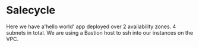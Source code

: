 # Salecycle
Here we have a'hello world' app deployed over 2 availability zones. 4 subnets in total. 
We are using a Bastion host to ssh into our instances on the VPC.
